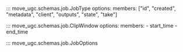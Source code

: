 ::: move_ugc.schemas.job.JobType
    options:
        members: ["id", "created", "metadata", "client", "outputs", "state", "take"]

::: move_ugc.schemas.job.ClipWindow
    options:
        members:
            - start_time
            - end_time

::: move_ugc.schemas.job.JobOptions